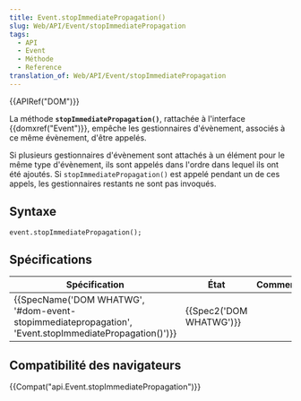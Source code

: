 ```yaml
---
title: Event.stopImmediatePropagation()
slug: Web/API/Event/stopImmediatePropagation
tags:
  - API
  - Event
  - Méthode
  - Reference
translation_of: Web/API/Event/stopImmediatePropagation
---
```

{{APIRef("DOM")}}

La méthode **`stopImmediatePropagation()`**, rattachée à l'interface {{domxref("Event")}}, empêche les gestionnaires d'évènement, associés à ce même évènement, d'être appelés.

Si plusieurs gestionnaires d'évènement sont attachés à un élément pour le même type d'évènement, ils sont appelés dans l'ordre dans lequel ils ont été ajoutés. Si `stopImmediatePropagation()` est appelé pendant un de ces appels, les gestionnaires restants ne sont pas invoqués.

## Syntaxe

    event.stopImmediatePropagation();

## Spécifications

| Spécification                                                                                                                            | État                             | Commentaires |
| ---------------------------------------------------------------------------------------------------------------------------------------- | -------------------------------- | ------------ |
| {{SpecName('DOM WHATWG', '#dom-event-stopimmediatepropagation', 'Event.stopImmediatePropagation()')}} | {{Spec2('DOM WHATWG')}} |              |

## Compatibilité des navigateurs

{{Compat("api.Event.stopImmediatePropagation")}}
